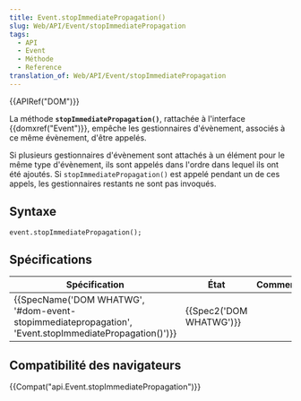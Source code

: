 ```yaml
---
title: Event.stopImmediatePropagation()
slug: Web/API/Event/stopImmediatePropagation
tags:
  - API
  - Event
  - Méthode
  - Reference
translation_of: Web/API/Event/stopImmediatePropagation
---
```

{{APIRef("DOM")}}

La méthode **`stopImmediatePropagation()`**, rattachée à l'interface {{domxref("Event")}}, empêche les gestionnaires d'évènement, associés à ce même évènement, d'être appelés.

Si plusieurs gestionnaires d'évènement sont attachés à un élément pour le même type d'évènement, ils sont appelés dans l'ordre dans lequel ils ont été ajoutés. Si `stopImmediatePropagation()` est appelé pendant un de ces appels, les gestionnaires restants ne sont pas invoqués.

## Syntaxe

    event.stopImmediatePropagation();

## Spécifications

| Spécification                                                                                                                            | État                             | Commentaires |
| ---------------------------------------------------------------------------------------------------------------------------------------- | -------------------------------- | ------------ |
| {{SpecName('DOM WHATWG', '#dom-event-stopimmediatepropagation', 'Event.stopImmediatePropagation()')}} | {{Spec2('DOM WHATWG')}} |              |

## Compatibilité des navigateurs

{{Compat("api.Event.stopImmediatePropagation")}}
